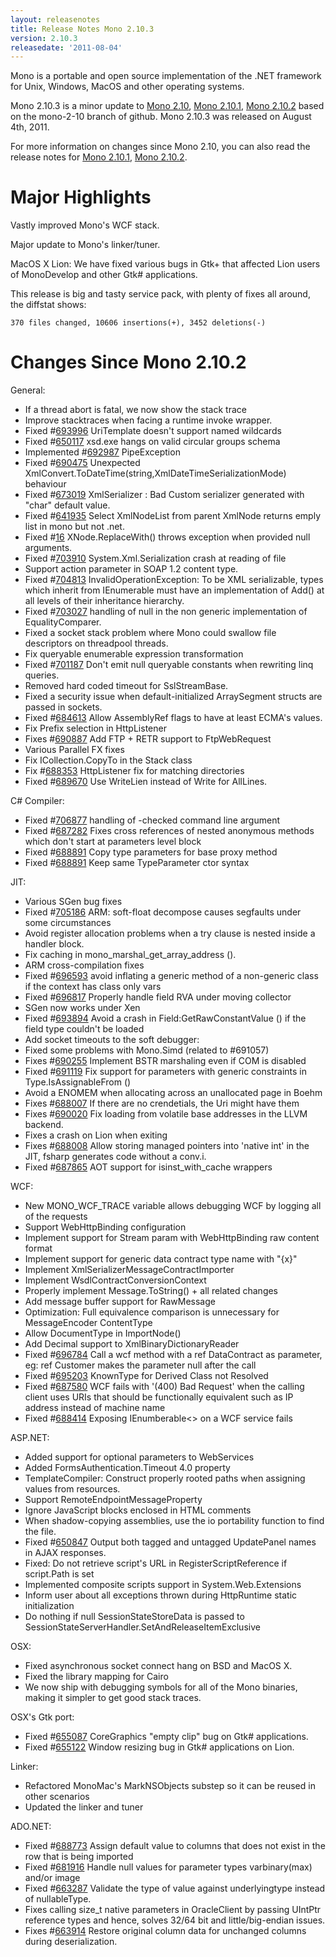 ```yaml
---
layout: releasenotes
title: Release Notes Mono 2.10.3
version: 2.10.3
releasedate: '2011-08-04'
---
```


Mono is a portable and open source implementation of the .NET framework for Unix, Windows, MacOS and other operating systems.

Mono 2.10.3 is a minor update to [Mono 2.10](/docs/about-mono/releases/2.10.0/), [Mono 2.10.1](/docs/about-mono/releases/2.10.1/), [Mono 2.10.2](/docs/about-mono/releases/2.10.2/) based on the mono-2-10 branch of github. Mono 2.10.3 was released on August 4th, 2011.

For more information on changes since Mono 2.10, you can also read the release notes for [Mono 2.10.1](/docs/about-mono/releases/2.10.1/), [Mono 2.10.2](/docs/about-mono/releases/2.10.2/).

Major Highlights
================

Vastly improved Mono's WCF stack.

Major update to Mono's linker/tuner.

MacOS X Lion: We have fixed various bugs in Gtk+ that affected Lion users of MonoDevelop and other Gtk# applications.

This release is big and tasty service pack, with plenty of fixes all around, the diffstat shows:

    370 files changed, 10606 insertions(+), 3452 deletions(-)

Changes Since Mono 2.10.2
=========================

General:

-   If a thread abort is fatal, we now show the stack trace
-   Improve stacktraces when facing a runtime invoke wrapper.
-   Fixed #[693996](https://bugzilla.novell.com/show_bug.cgi?id=693996) UriTemplate doesn't support named wildcards
-   Fixed #[650117](https://bugzilla.novell.com/show_bug.cgi?id=650117) xsd.exe hangs on valid circular groups schema
-   Implemented #[692987](https://bugzilla.novell.com/show_bug.cgi?id=692987) PipeException
-   Fixed #[690475](https://bugzilla.novell.com/show_bug.cgi?id=690475) Unexpected XmlConvert.ToDateTime(string,XmlDateTimeSerializationMode) behaviour
-   Fixed #[673019](https://bugzilla.novell.com/show_bug.cgi?id=673019) XmlSerializer : Bad Custom serializer generated with "char" default value.
-   Fixed #[641935](https://bugzilla.novell.com/show_bug.cgi?id=641935) Select XmlNodeList from parent XmlNode returns emply list in mono but not .net.
-   Fixed #[16](http://bugzilla.xamarin.com/show_bug.cgi?id=16) XNode.ReplaceWith() throws exception when provided null arguments.
-   Fixed #[703910](https://bugzilla.novell.com/show_bug.cgi?id=703910) System.Xml.Serialization crash at reading of file
-   Support action parameter in SOAP 1.2 content type.
-   Fixed #[704813](https://bugzilla.novell.com/show_bug.cgi?id=704813) InvalidOperationException: To be XML serializable, types which inherit from IEnumerable must have an implementation of Add() at all levels of their inheritance hierarchy.
-   Fixed #[703027](https://bugzilla.novell.com/show_bug.cgi?id=703027) handling of null in the non generic implementation of EqualityComparer.
-   Fixed a socket stack problem where Mono could swallow file descriptors on threadpool threads.
-   Fix queryable enumerable expression transformation
-   Fixed #[701187](https://bugzilla.novell.com/show_bug.cgi?id=701187) Don't emit null queryable constants when rewriting linq queries.
-   Removed hard coded timeout for SslStreamBase.
-   Fixed a security issue when default-initialized ArraySegment structs are passed in sockets.
-   Fixed #[684613](https://bugzilla.novell.com/show_bug.cgi?id=684613) Allow AssemblyRef flags to have at least ECMA's values.
-   Fix Prefix selection in HttpListener
-   Fixes #[690887](https://bugzilla.novell.com/show_bug.cgi?id=690887) Add FTP + RETR support to FtpWebRequest
-   Various Parallel FX fixes
-   Fix ICollection.CopyTo in the Stack class
-   Fix #[688353](https://bugzilla.novell.com/show_bug.cgi?id=688353) HttpListener fix for matching directories
-   Fixed #[689670](https://bugzilla.novell.com/show_bug.cgi?id=689670) Use WriteLien instead of Write for AllLines.

 C# Compiler:

-   Fixed #[706877](https://bugzilla.novell.com/show_bug.cgi?id=706877) handling of -checked command line argument
-   Fixed #[687282](https://bugzilla.novell.com/show_bug.cgi?id=687282) Fixes cross references of nested anonymous methods which don't start at parameters level block
-   Fixed #[688891](https://bugzilla.novell.com/show_bug.cgi?id=688891) Copy type parameters for base proxy method
-   Fixed #[688891](https://bugzilla.novell.com/show_bug.cgi?id=688891) Keep same TypeParameter ctor syntax

JIT:

-   Various SGen bug fixes
-   Fixed #[705186](https://bugzilla.novell.com/show_bug.cgi?id=705186) ARM: soft-float decompose causes segfaults under some circumstances
-   Avoid register allocation problems when a try clause is nested inside a handler block.
-   Fix caching in mono_marshal_get_array_address ().
-   ARM cross-compilation fixes
-   Fixed #[696593](https://bugzilla.novell.com/show_bug.cgi?id=696593) avoid inflating a generic method of a non-generic class if the context has class only vars
-   Fixed #[696817](https://bugzilla.novell.com/show_bug.cgi?id=696817) Properly handle field RVA under moving collector
-   SGen now works under Xen
-   Fixed #[693894](https://bugzilla.novell.com/show_bug.cgi?id=693894) Avoid a crash in Field:GetRawConstantValue () if the field type couldn't be loaded
-   Add socket timeouts to the soft debugger:
-   Fixed some problems with Mono.Simd (related to #691057)
-   Fixes #[690255](https://bugzilla.novell.com/show_bug.cgi?id=690255) Implement BSTR marshaling even if COM is disabled
-   Fixed #[691119](https://bugzilla.novell.com/show_bug.cgi?id=691119) Fix support for parameters with generic constraints in Type.IsAssignableFrom ()
-   Avoid a ENOMEM when allocating across an unallocated page in Boehm
-   Fixes #[688007](https://bugzilla.novell.com/show_bug.cgi?id=688007) If there are no crendetials, the Uri might have them
-   Fixes #[690020](https://bugzilla.novell.com/show_bug.cgi?id=690020) Fix loading from volatile base addresses in the LLVM backend.
-   Fixes a crash on Lion when exiting
-   Fixes #[688008](https://bugzilla.novell.com/show_bug.cgi?id=688008) Allow storing managed pointers into 'native int' in the JIT, fsharp generates code without a conv.i.
-   Fixed #[687865](https://bugzilla.novell.com/show_bug.cgi?id=687865) AOT support for isinst_with_cache wrappers

WCF:

-   New MONO_WCF_TRACE variable allows debugging WCF by logging all of the requests
-   Support WebHttpBinding configuration
-   Implement support for Stream param with WebHttpBinding raw content format
-   Implement support for generic data contract type name with "{x}"
-   Implement XmlSerializerMessageContractImporter
-   Implement WsdlContractConversionContext
-   Properly implement Message.ToString() + all related changes
-   Add message buffer support for RawMessage
-   Optimization: Full equivalence comparison is unnecessary for MessageEncoder ContentType
-   Allow DocumentType in ImportNode()
-   Add Decimal support to XmlBinaryDictionaryReader
-   Fixed #[696784](https://bugzilla.novell.com/show_bug.cgi?id=696784) Call a wcf method with a ref DataContract as parameter, eg: ref Customer makes the parameter null after the call
-   Fixed #[695203](https://bugzilla.novell.com/show_bug.cgi?id=695203) KnownType for Derived Class not Resolved
-   Fixed #[687580](https://bugzilla.novell.com/show_bug.cgi?id=687580) WCF fails with '(400) Bad Request' when the calling client uses URIs that should be functionally equivalent such as IP address instead of machine name
-   Fixed #[688414](https://bugzilla.novell.com/show_bug.cgi?id=688414) Exposing IEnumberable\<\> on a WCF service fails

ASP.NET:

-   Added support for optional parameters to WebServices
-   Added FormsAuthentication.Timeout 4.0 property
-   TemplateCompiler: Construct properly rooted paths when assigning values from resources.
-   Support RemoteEndpointMessageProperty
-   Ignore JavaScript blocks enclosed in HTML comments
-   When shadow-copying assemblies, use the io portability function to find the file.
-   Fixed #[650847](https://bugzilla.novell.com/show_bug.cgi?id=650847) Output both tagged and untagged UpdatePanel names in AJAX responses.
-   Fixed: Do not retrieve script's URL in RegisterScriptReference if script.Path is set
-   Implemented composite scripts support in System.Web.Extensions
-   Inform user about all exceptions thrown during HttpRuntime static initialization
-   Do nothing if null SessionStateStoreData is passed to SessionStateServerHandler.SetAndReleaseItemExclusive

OSX:

-   Fixed asynchronous socket connect hang on BSD and MacOS X.
-   Fixed the library mapping for Cairo
-   We now ship with debugging symbols for all of the Mono binaries, making it simpler to get good stack traces.

OSX's Gtk port:

-   Fixed #[655087](https://bugzilla.gnome.org/show_bug.cgi?id=655087) CoreGraphics "empty clip" bug on Gtk# applications.
-   Fixed #[655122](https://bugzilla.gnome.org/show_bug.cgi?id=655122) Window resizing bug in Gtk# applications on Lion.

Linker:

-   Refactored MonoMac's MarkNSObjects substep so it can be reused in other scenarios
-   Updated the linker and tuner

ADO.NET:

-   Fixed #[688773](https://bugzilla.novell.com/show_bug.cgi?id=688773) Assign default value to columns that does not exist in the row that is being imported
-   Fixed #[681916](https://bugzilla.novell.com/show_bug.cgi?id=681916) Handle null values for parameter types varbinary(max) and/or image
-   Fixed #[663287](https://bugzilla.novell.com/show_bug.cgi?id=663287) Validate the type of value against underlyingtype instead of nullableType.
-   Fixes calling size_t native parameters in OracleClient by passing UIntPtr reference types and hence, solves 32/64 bit and little/big-endian issues.
-   Fixes #[663914](https://bugzilla.novell.com/show_bug.cgi?id=663914) Restore original column data for unchanged columns during deserialization.


